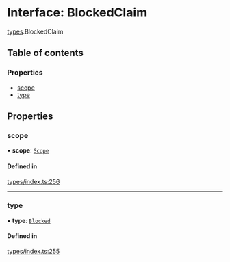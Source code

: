 # Interface: BlockedClaim

[types](../wiki/types).BlockedClaim

## Table of contents

### Properties

- [scope](../wiki/types.BlockedClaim#scope)
- [type](../wiki/types.BlockedClaim#type)

## Properties

### scope

• **scope**: [`Scope`](../wiki/types.Scope)

#### Defined in

[types/index.ts:256](https://github.com/PolymeshAssociation/polymesh-sdk/blob/46129005/src/types/index.ts#L256)

___

### type

• **type**: [`Blocked`](../wiki/types.ClaimType#blocked)

#### Defined in

[types/index.ts:255](https://github.com/PolymeshAssociation/polymesh-sdk/blob/46129005/src/types/index.ts#L255)
